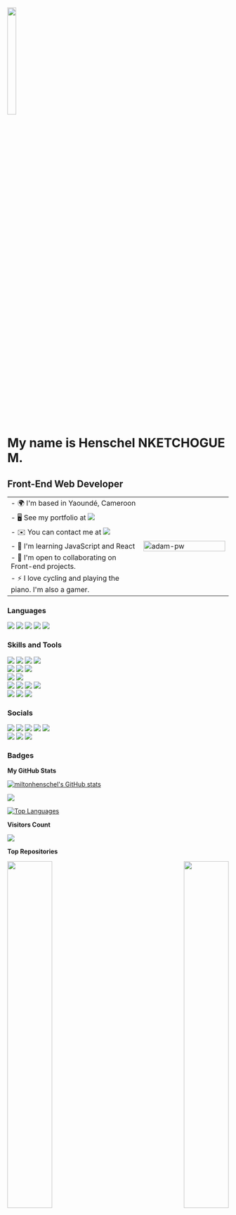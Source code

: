 <img src="https://media.giphy.com/media/xUySTQZfdpSkIIg88M/giphy.gif" width=20% height=25% /><br />My name is Henschel NKETCHOGUE M.
=======================================================================================================================================
<!--![](https://user-images.githubusercontent.com/18350557/176309783-0785949b-9127-417c-8b55-ab5a4333674e.gif-->

<h2>Front-End Web Developer</h2>

 <table>
   <tr>
     <td>- 🌍  I'm based in Yaoundé, Cameroon</td>
     <td rowspan=6 width="40%"><img width=100% src="https://github.com/Adam-pw/Adam-pw/blob/main/animation_500_kxa883sd.gif" alt="adam-pw" /></td>
   </tr>
   <tr>
      <td>- 🖥️  See my portfolio at <a href="http://miltonhenschel.github.io/myPortfolio/"><img src="https://img.shields.io/badge/Portfolio-%23000000.svg?style=for-the-badge&logo=firefox&logoColor=#FF7139" /></a></td>
   </tr>
   <tr>
      <td>- ✉️  You can contact me at <a href="mailto:nkechoguemilton@gmail.com"><img src="https://img.shields.io/badge/Gmail-D14836?style=for-the-badge&logo=gmail&logoColor=white" /></a></td>
   </tr>
   <tr>
      <td>- 🧠  I'm learning JavaScript and React</td>
   </tr>
   <tr>
      <td>- 🤝  I'm open to collaborating on Front-end projects.</td>
   </tr>
   <tr>
      <td>- ⚡  I love cycling and playing the piano. I'm also a gamer.</td>
   </tr>
</table>

### Languages

<p align="left">
  <img src="https://img.shields.io/badge/html5-%23E34F26.svg?style=for-the-badge&logo=html5&logoColor=white" />
  <img src="https://img.shields.io/badge/css3-%231572B6.svg?style=for-the-badge&logo=css3&logoColor=white" />
  <img src="https://img.shields.io/badge/javascript-%23323330.svg?style=for-the-badge&logo=javascript&logoColor=%23F7DF1E" />
  <img src="https://img.shields.io/badge/markdown-%23000000.svg?style=for-the-badge&logo=markdown&logoColor=white" />
  <img src="https://img.shields.io/badge/c-%2300599C.svg?style=for-the-badge&logo=c&logoColor=white" />
</p>

### Skills and Tools

<p align="left">
  <div>
    <img src="https://img.shields.io/badge/Microsoft_Access-A4373A?style=for-the-badge&logo=microsoft-access&logoColor=white" />
    <img src="https://img.shields.io/badge/Microsoft_Excel-217346?style=for-the-badge&logo=microsoft-excel&logoColor=white" />
    <img src="https://img.shields.io/badge/Microsoft_PowerPoint-B7472A?style=for-the-badge&logo=microsoft-powerpoint&logoColor=white" />
    <img src="https://img.shields.io/badge/Microsoft_Word-2B579A?style=for-the-badge&logo=microsoft-word&logoColor=white" />
  </div>
  <div>
    <img src="https://img.shields.io/badge/Google%20Chrome-4285F4?style=for-the-badge&logo=GoogleChrome&logoColor=white" />
    <img src="https://img.shields.io/badge/Firefox-FF7139?style=for-the-badge&logo=Firefox-Browser&logoColor=white" />
    <img src="https://img.shields.io/badge/Edge-0078D7?style=for-the-badge&logo=Microsoft-edge&logoColor=white" />
  </div>
  <div>
    <img src="https://img.shields.io/badge/git-%23F05033.svg?style=for-the-badge&logo=git&logoColor=white" />
    <img src="https://img.shields.io/badge/github-%23121011.svg?style=for-the-badge&logo=github&logoColor=white" />
  </div>
  <div>
    <img src="https://img.shields.io/badge/-Arduino-00979D?style=for-the-badge&logo=Arduino&logoColor=white" />
    <img src="https://img.shields.io/badge/figma-%23F24E1E.svg?style=for-the-badge&logo=figma&logoColor=white" />
    <img src="https://img.shields.io/badge/Slack-4A154B?style=for-the-badge&logo=slack&logoColor=white" />
    <img src="https://img.shields.io/badge/Zoom-2D8CFF?style=for-the-badge&logo=zoom&logoColor=white" />
  </div>
  <div>
    <img src="https://img.shields.io/badge/Visual%20Studio%20Code-0078d7.svg?style=for-the-badge&logo=visual-studio-code&logoColor=white" />
    <img src="https://img.shields.io/badge/ESLint-4B3263?style=for-the-badge&logo=eslint&logoColor=white" />
    <img src="https://img.shields.io/badge/Webpack-8DD6F9?style=for-the-badge&logo=Webpack&logoColor=white" />
  </div>
<!--   <div>
  </div> -->
<!--   <img src="" /> -->
</p>

### Socials

<p align="left"> 
  <div>
    <a href="http://wa.me/237653555688"><img src="https://img.shields.io/badge/WhatsApp-25D366?style=for-the-badge&logo=whatsapp&logoColor=white" /></a>
    <a href="https://t.me/+237653555688"><img src="https://img.shields.io/badge/Telegram-2CA5E0?style=for-the-badge&logo=telegram&logoColor=white" /></a>
    <a href="https://www.twitter.com/nketchogue"><img src="https://img.shields.io/badge/Twitter-%231DA1F2.svg?style=for-the-badge&logo=Twitter&logoColor=white" /></a>
    <a href="http://www.instagram.com/mpatchiehenschel"><img src="https://img.shields.io/badge/Instagram-%23E4405F.svg?style=for-the-badge&logo=Instagram&logoColor=white" /></a>
    <a href="mailto:nkechoguemiltonh@outlook.com"><img src="https://img.shields.io/badge/Microsoft_Outlook-0078D4?style=for-the-badge&logo=microsoft-outlook&logoColor=white" /></a>
  </div>
  <div>
    <a href="https://www.github.com/miltonhenschel"><img src="https://img.shields.io/badge/github-%23121011.svg?style=for-the-badge&logo=github&logoColor=white" /></a>
    <a href="https://www.codepen.io/miltonhenschel"><img src="https://img.shields.io/badge/Codepen-000000?style=for-the-badge&logo=codepen&logoColor=white" /></a>
    <a href="http://www.medium.com/@nketchoguemilton"><img src="https://img.shields.io/badge/Medium-12100E?style=for-the-badge&logo=medium&logoColor=white" /></a>
  </div> 
<!--   <a href=""><img src="" /></a> -->
</p>

### Badges

<b>My GitHub Stats</b>

<a href="http://www.github.com/miltonhenschel"><img src="https://github-readme-stats-sigma-five.vercel.app/api?username=miltonhenschel&show_icons=true&hide=&count_private=true&title_color=ffffff&text_color=ffffff&icon_color=ef4444&bg_color=1e3a8a&hide_border=true&show_icons=true" alt="miltonhenschel's GitHub stats" /></a>

<a href="http://www.github.com/miltonhenschel"><img src="https://github-readme-streak-stats.herokuapp.com/?user=miltonhenschel&stroke=ffffff&background=1e3a8a&ring=ffffff&fire=ffffff&currStreakNum=ffffff&currStreakLabel=ffffff&sideNums=ffffff&sideLabels=ffffff&dates=ffffff&hide_border=true" /></a>

<a href="https://github.com/miltonhenschel" align="left"><img src="https://github-readme-stats-sigma-five.vercel.app/api/top-langs/?username=miltonhenschel&langs_count=10&title_color=ffffff&text_color=ffffff&icon_color=ef4444&bg_color=1e3a8a&hide_border=true&locale=en&custom_title=Top%20%Languages" alt="Top Languages" /></a>

<b>Visitors Count</b>

<img src="https://profile-counter.glitch.me/{miltonhenschel}/count.svg" />

<b>Top Repositories</b>

<div width="100%" align="center"><a href="https://github.com/miltonhenschel/myPortfolio" align="left"><img align="left" width="45%" src="https://github-readme-stats-sigma-five.vercel.app/api/pin/?username=miltonhenschel&repo=myPortfolio&title_color=ffffff&text_color=ffffff&icon_color=ef4444&bg_color=1e3a8a&hide_border=true&locale=en" /></a><a href="https://github.com/miltonhenschel/Conference-Page" align="right"><img align="right" width="45%" src="https://github-readme-stats-sigma-five.vercel.app/api/pin/?username=miltonhenschel&repo=Conference-Page&title_color=ffffff&text_color=ffffff&icon_color=ef4444&bg_color=1e3a8a&hide_border=true&locale=en" /></a></div><br /><br /><br /><br /><br /><br /><br />
